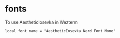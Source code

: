 # fonts

To use AestheticIosevka in Wezterm
```
local font_name = "AestheticIosevka Nerd Font Mono"
```
